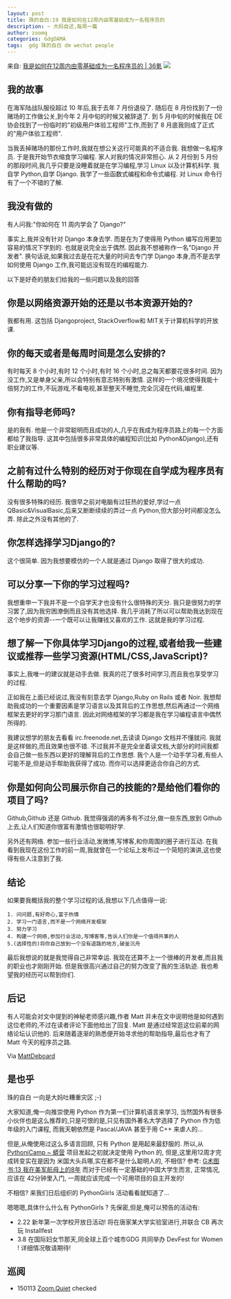 ```yaml
---
layout: post
title: 珠的自白:19 我是如何在12周内由零基础成为一名程序员的
description: ~ 大妈自述,每周一篇
author: zoomq
categories: GdgDAMA
tags:  gdg 珠的自白 dm wechat people
---
```


来自: [我是如何在12周内由零基础成为一名程序员的 | 36氪](http://www.36kr.com/p/62584.html)
![](http://static.36kr.com/wp-content/uploads/2011/11/matt.jpeg)


## 我的故事

在海军陆战队服役超过 10 年后,我于去年 7 月份退役了. 随后在 8 月份找到了一份赌场的工作做公关,到今年 2 月中旬的时候又被辞退了. 到 5 月中旬的时候我在 DE 协会找到了一份临时的"初级用户体验工程师"工作,而到了 8 月底我则成了正式的"用户体验工程师". 

<!--more-->

当我丢掉赌场的那份工作时,我就在想公关这行可能真的不适合我. 我想做一名程序员. 于是我开始节衣缩食学习编程. 家人对我的情况非常担心. 从 2 月份到 5 月份的那段时间,我几乎只要是没睡着就是在学习编程,学习 Linux 以及计算机科学. 我自学 Python,自学 Django. 我学了一些函数式编程和命令式编程. 对 Linux 命令行有了一个不错的了解. 

## 我没有做的

有人问我:"你如何在 11 周内学会了 Django?"

事实上,我并没有针对 Django 本身去学. 而是在为了使得用 Python 编写应用更加容易的情况下学到的. 也就是说完全出于偶然. 因此我不想被称作一名"Django 开发者". 换句话说,如果我过去是在花大量的时间去专门学 Django 本身,而不是去学如何使用 Django 工作,我可能远没有现在的编程能力. 

以下是好奇的朋友们给我的一些问题以及我的回答

## 你是以网络资源开始的还是以书本资源开始的?

我都有用. 这包括 Djangoproject, StackOverflow和 MIT关于计算机科学的开放课. 

## 你的每天或者是每周时间是怎么安排的?

有时每天 8 个小时,有时 12 个小时,有时 16 个小时,总之每天都要花很多时间. 因为没工作,又是单身父亲,所以会特别有意志特别有激情. 这样的一个境况使得我能十倍努力的工作,不玩游戏,不看电视,甚至整天不睡觉,完全沉浸在代码,编程里. 

## 你有指导老师吗?

是的我有. 他是一个非常聪明而且成功的人,几乎在我成为程序员路上的每一个方面都给了我指导. 这其中包括很多非常具体的编程知识(比如 Python&Django),还有职业建议等. 

## 之前有过什么特别的经历对于你现在自学成为程序员有什么帮助的吗?

没有很多特殊的经历. 我很早之前对电脑有过狂热的爱好,学过一点 QBasic&VisualBasic,后来又断断续续的弄过一点 Python,但大部分时间都没怎么弄. 除此之外没有其他的了. 

## 你怎样选择学习Django的?

这个很简单. 因为我想要模仿的一个人就是通过 Django 取得了很大的成功. 

## 可以分享一下你的学习过程吗?

我想重申一下我并不是一个自学天才也没有什么很特殊的天分. 我只是很努力的学习罢了,因为我穷困潦倒而且没有其他选择. 我几乎消耗了所以可以帮助我达到现在这个地步的资源--一个既可以让我赚钱又喜欢的工作. 这就是我的学习过程. 

## 想了解一下你具体学习Django的过程,或者给我一些建议或推荐一些学习资源(HTML/CSS,JavaScript)?

事实上,我唯一的建议就是动手去做. 我真的花了很多时间学习,而且我也享受学习的过程. 

正如我在上面已经说过,我没有刻意去学 Django,Ruby on Rails 或者 Noir. 我想帮助我成功的一个重要因素是学习语言以及其背后的工作思想,然后再通过一个网络框架去更好的学习那门语言. 因此对网络框架的学习都是我在学习编程语言中偶然所得的. 

我建议想学的朋友去看看 irc.freenode.net,去读读 Django 文档并不懂就问. 我就是这样做的,而且效果也很不错. 不过我并不是完全坐着读文档,大部分的时间我都会自己做一些东西以更好的理解背后的工作思想. 我个人是一个动手学习者,有些人可能不是,但是动手帮助我获得了成功. 而你可以选择更适合你自己的方式. 

## 你是如何向公司展示你自己的技能的?是给他们看你的项目了吗?

Github,Github 还是 Github. 我觉得强调的再多有不过分,做一些东西,放到 Github 上去,让人们知道你很富有激情也很聪明好学. 

另外还有网络. 参加一些行业活动,发微博,写博客,和你周围的圈子进行互动. 在我看到我现在这份工作的前一周,我就曾在一个论坛上发布过一个简短的演讲,这也使得有些人注意到了我. 

## 结论

如果要我概括我的整个学习过程的话,我想以下几点值得一说:

    1. 问问题,有好奇心,富于热情
    2. 学习一门语言,而不是一个网络开发框架
    3. 努力学习
    4. 构建一个网络,参加行业活动,写博客等,告诉人们你是一个值得共事的人
    5.(选择性的)将你自己放到一个没有退路的地方,破釜沉舟

最后我想说的就是我觉得自己非常幸运. 我现在还算不上一个很棒的开发者,而且我的职业也才刚刚开始. 但是我很高兴通过自己的努力改变了我的生活轨迹. 我也希望我的经历可以帮到你们. 

## 后记

有人可能会对文中提到的神秘老师感兴趣,作者 Matt 并未在文中说明他是如何遇到这位老师的,不过在读者评论下面他给出了回复. Matt 是通过经常逛这位前辈的网络论坛认识他的. 后来随着逐渐的熟悉便开始寻求他的帮助指导,最后也才有了 Matt 今天的程序员之路. 

Via [MattDeboard](http://mattdeboard.net/2011/11/23/how-i-became-a-programmer/)


## 是也乎
珠的自白 一向是大妈吐糟重灾区 ;-)

大家知道,俺一向推崇使用 Python 作为第一们计算机语言来学习,
当然国外有很多小伙伴也是这么推荐的,只是可恨的是,只见有国外著名大学选择了 Python 作为低年级的入门课程,
而我天朝依然是 Pascal/JAVA 甚至于用 C++ 来虐人的...

但是,从俺使用过这么多语言回顾, 只有 Python 是用起来最舒服的.
所以,从 [PythoniCamp ~ 蟒营](http://code.google.com/p/kcpycamp/wiki/PythoniCamp)
项目发起之初就决定使用 Python 的,
但是,这里用12周才完成转变实在是因为 米国大头兵哪,实在都不是什么聪明人的,
不相信? 参考:
[G术图书:13 我在美军航母上的8年](http://blog.zhgdg.org/2013-11/gb13-navy8years/)
而对于已经有一定基础的中国大学生而言, 正常情况,应该在 42分钟里入门,
一周就应该完成一个可用项目的自主开发的!

不相信? 来我们日后组织的 PythonGiirls 活动看看就知道了...

嗯嗯嗯,具体什么什么有 PythonGirls ?
先保密,但是,俺可以预告的活动有:

+ 2.22 新年第一次学校开放日活动! 将在唐家某大学实验室进行,并联合 CB 再次玩 Installfest
+ 3.8 在国际妇女节那天,同全球上百个城市GDG 共同举办 DevFest for Women ! 详细情况敬请期待!






## 巡阅
- 150113 [Zoom.Quiet](http://zoomquiet.io/) checked




